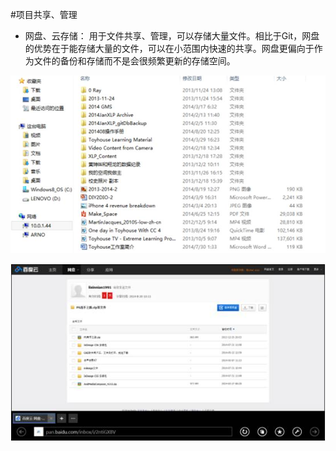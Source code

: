 #项目共享、管理

* 网盘、云存储：
用于文件共享、管理，可以存储大量文件。相比于Git，网盘的优势在于能存储大量的文件，可以在小范围内快速的共享。网盘更偏向于作为文件的备份和存储而不是会很频繁更新的存储空间。

![0](../assets/digitized_tools/file_management/00.jpg)

![0](../assets/digitized_tools/file_management/01.jpg)
